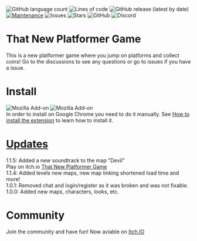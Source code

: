 ![GitHub language count](https://img.shields.io/github/languages/count/Grantrocks/tnpg-extension)
![Lines of code](https://img.shields.io/tokei/lines/github/Grantrocks/tnpg-extension)
![GitHub release (latest by date)](https://img.shields.io/github/v/release/Grantrocks/tnpg-extension)
[![Maintenance](https://img.shields.io/badge/Maintained%3F-yes-green.svg)](https://GitHub.com/Grantrocks/tnpg-extension/commit-activity)
![Issues](https://img.shields.io/github/issues/Grantrocks/tnpg-extension)
![Stars](https://img.shields.io/github/stars/Grantrocks/tnpg-extension)
![GitHub](https://img.shields.io/github/license/Grantrocks/tnpg-extension)
![Discord](https://img.shields.io/discord/897977677120684102)
# That New Platformer Game
This is a new platformer game where you jump on platforms and collect coins!
Go to the discussions to see any questions or go to issues if you have a issue.
# Install
![Mozilla Add-on](https://img.shields.io/amo/dw/%7Beb43adad-a5a1-4a50-a408-2bf0175221ab%7D?label=Mozilla%20Downloads)
![Mozilla Add-on](https://img.shields.io/amo/users/%7Beb43adad-a5a1-4a50-a408-2bf0175221ab%7D?label=Mozilla%20Users)
<br>
In order to install on Google Chrome you need to do it manually. See <a href="https://github.com/Grantrocks/That-New-Platformer-Game/discussions/21">How to install the extension</a> to learn how to install it.
# <a href="https://github.com/Grantrocks/That-New-Platformer-Game/releases">Updates</a>
1.1.5: Added a new soundtrack to the map "Devil"
<br>
Play on itch.io <a href="https://grantrocks.itch.io/that-new-platformer-game">That New Platformer Game</a>
<br>
1.1.4: Added levels new maps, new map linking shortened load time and more!
<br>
1.0.1: Removed chat and login/register as it was broken and was not fixable.
<br>
1.0.0: Added new maps, characters, looks, etc.

# Community
Join the community and have fun! Now aviable on <a href="https://grantrocks.itch.io/that-new-platformer-game">Itch.IO</a>
